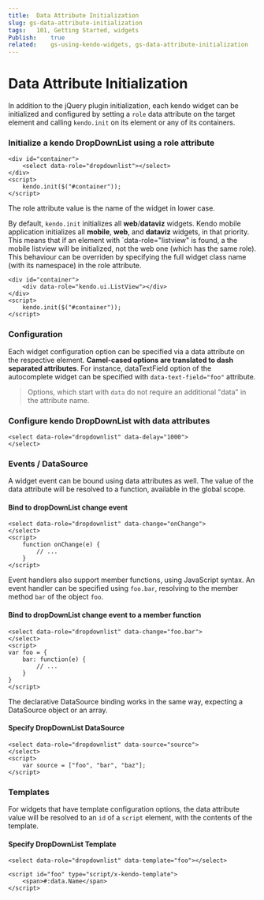 ```yaml
---
title:  Data Attribute Initialization
slug: gs-data-attribute-initialization
tags:   101, Getting Started, widgets
Publish:    true
related:    gs-using-kendo-widgets, gs-data-attribute-initialization
---
```


# Data Attribute Initialization

In addition to the jQuery plugin initialization, each kendo widget can be initialized and configured by setting a `role` data attribute
on the target element and calling `kendo.init` on its element or any of its containers.

### Initialize a kendo DropDownList using a role attribute

    <div id="container">
        <select data-role="dropdownlist"></select>
    </div>
    <script>
        kendo.init($("#container"));
    </script>

The role attribute value is the name of the widget in lower case.

By default, `kendo.init` initializes all **web**/**dataviz** widgets. Kendo mobile application initializes all **mobile**, **web**, and **dataviz** widgets, in that priority.
This means that if an element with `data-role="listview" is found, a the mobile listview will be initialized, not the web one (which has the same role).
This behaviour can be overriden by specifying the full widget class name (with its namespace) in the role attribute.

    <div id="container">
        <div data-role="kendo.ui.ListView"></div>
    </div>
    <script>
        kendo.init($("#container"));
    </script>


### Configuration

Each widget configuration option can be specified via a data attribute on the respective element.
**Camel-cased options are translated to dash separated attributes**. For instance, dataTextField option of the autocomplete widget can be specified with `data-text-field="foo"` attribute.

> Options, which start with `data` do not require an additional "data" in the attribute name.

### Configure kendo DropDownList with data attributes

    <select data-role="dropdownlist" data-delay="1000">
    </select>

### Events / DataSource

A widget event can be bound using data attributes as well. The value of the data attribute will be resolved to a function, available in the global scope.

#### Bind to dropDownList change event

    <select data-role="dropdownlist" data-change="onChange">
    </select>
    <script>
        function onChange(e) {
            // ...
        }
    </script>

Event handlers also support member functions, using JavaScript syntax. An event handler can be specified using `foo.bar`, resolving to the member method `bar` of the object `foo`.

#### Bind to dropDownList change event to a member function

    <select data-role="dropdownlist" data-change="foo.bar">
    </select>
    <script>
    var foo = {
        bar: function(e) {
            // ...
        }
    }
    </script>

The declarative DataSource binding works in the same way, expecting a DataSource object or an array.


#### Specify DropDownList DataSource

    <select data-role="dropdownlist" data-source="source">
    </select>
    <script>
        var source = ["foo", "bar", "baz"];
    </script>

### Templates

For widgets that have template configuration options, the data attribute value will be resolved to an `id` of a `script`
element, with the contents of the template.

#### Specify DropDownList Template

    <select data-role="dropdownlist" data-template="foo"></select>

    <script id="foo" type="script/x-kendo-template">
        <span>#:data.Name</span>
    </script>

